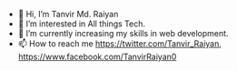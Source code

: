 - 👋 Hi, I’m Tanvir Md. Raiyan
- 👀 I’m interested in All things Tech.
- 🌱 I’m currently increasing my skills in web development.
- 📫 How to reach me https://twitter.com/Tanvir_Raiyan, https://www.facebook.com/TanvirRaiyan0 
